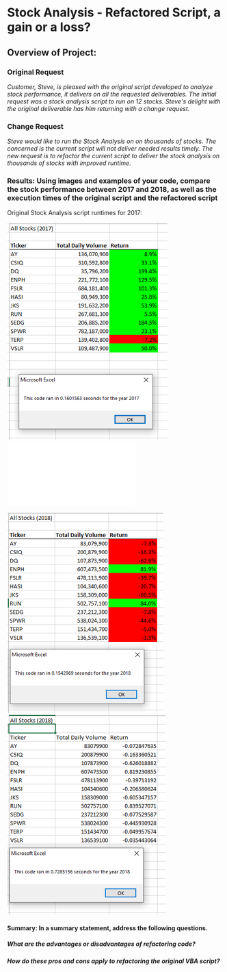 # Stock Analysis - Refactored Script, a gain or a loss?

## Overview of Project:  

### Original Request
*Customer, Steve, is pleased with the original script developed to analyze stock performance, it delivers on all the requested deliverables.  The initial request was a stock analysis script to run on 12 stocks.  Steve's delight with the original deliverable has him returning with a change request.*
### Change Request
*Steve would like to run the Stock Analysis on on thousands of stocks. The concerned is the current script will not deliver needed results timely.  The new request is to refactor the current script to deliver the stock analysis on thousands of stocks with improved runtime.*  

### Results:  Using images and examples of your code, compare the stock performance between 2017 and 2018, as well as the execution times of the original script and the refactored script 
Original Stock Analysis script runtimes for 2017:

![](/Resources/VBA_Challenge_2017.png)     ![](/Resources/Original_code_2017_code_performance.pgn)

![](/Resources/VBA_Challenge_2018.png)     ![](/Resources/Original_code_2018_code_performance.png)
#### **Summary:**   In a summary statement, address the following questions.
##### What are the advantages or disadvantages of refactoring code?
##### How do these pros and cons apply to refactoring the original VBA script?
